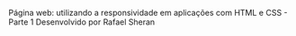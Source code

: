 Página web: utilizando a responsividade em aplicações com HTML e CSS - Parte 1
Desenvolvido por Rafael Sheran
